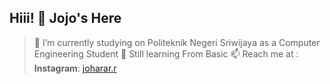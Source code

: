 ## Hiii! 👋 Jojo's Here

> 📖 I’m currently studying on Politeknik Negeri Sriwijaya as a Computer Engineering Student
> 🌱 Still learning From Basic 
> 📫 Reach me at : **Instagram**: [joharar.r](https://www.instagram.com/joharar.r/)
